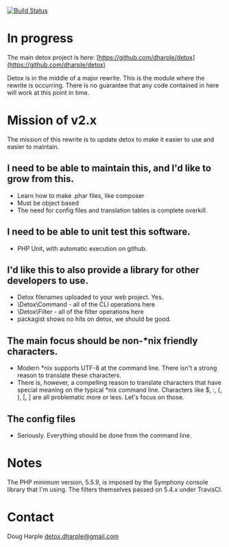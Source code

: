 [![Build Status](https://travis-ci.org/dharple/detox-php.svg?branch=master)](https://travis-ci.org/dharple/detox-php)

# In progress

The main detox project is here: [https://github.com/dharple/detox](https://github.com/dharple/detox)

Detox is in the middle of a major rewrite.  This is the module where the
rewrite is occurring.  There is no guarantee that any code contained in here
will work at this point in time.

# Mission of v2.x

The mission of this rewrite is to update detox to make it easier to use and
easier to maintain.

## I need to be able to maintain this, and I'd like to grow from this.
- Learn how to make .phar files, like composer
- Must be object based
- The need for config files and translation tables is complete overkill.

## I need to be able to unit test this software.
- PHP Unit, with automatic execution on github.

## I'd like this to also provide a library for other developers to use.
- Detox filenames uploaded to your web project.  Yes.
- \Detox\Command - all of the CLI operations here
- \Detox\Filter  - all of the filter operations here
- packagist shows no hits on detox, we should be good.

## The main focus should be non-*nix friendly characters.
- Modern *nix supports UTF-8 at the command line.  There isn't a strong reason
  to translate these characters.
- There is, however, a compelling reason to translate characters that have
  special meaning on the typical *nix command line.  Characters like $, :, (,
  ), [, ] are all problematic more or less.  Let's focus on those.

## The config files
- Seriously.  Everything should be done from the command line.

# Notes

The PHP minimum version, 5.5.9, is imposed by the Symphony console library that
I'm using.  The filters themselves passed on 5.4.x under TravisCI.

# Contact

Doug Harple <detox.dharple@gmail.com>


